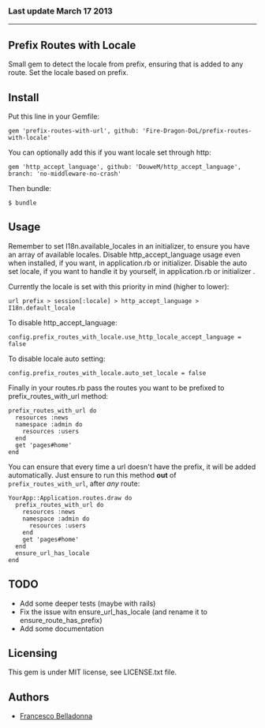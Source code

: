 ### Last update March 17 2013

---

## Prefix Routes with Locale

Small gem to detect the locale from prefix, ensuring that is added to any route.
Set the locale based on prefix.

## Install

Put this line in your Gemfile:

    gem 'prefix-routes-with-url', github: 'Fire-Dragon-DoL/prefix-routes-with-locale'

You can optionally add this if you want locale set through http:

    gem 'http_accept_language', github: 'DouweM/http_accept_language', branch: 'no-middleware-no-crash'  
  
Then bundle:

    $ bundle  
  
## Usage

Remember to set I18n.available_locales in an initializer, to ensure you have an array of available locales.
Disable http_accept_language usage even when installed, if you want, in application.rb or initializer.
Disable the auto set locale, if you want to handle it by yourself, in application.rb or initializer .

Currently the locale is set with this priority in mind (higher to lower):

    url prefix > session[:locale] > http_accept_language > I18n.default_locale

To disable http_accept_language:

    config.prefix_routes_with_locale.use_http_locale_accept_language = false

To disable locale auto setting:

    config.prefix_routes_with_locale.auto_set_locale = false
  
Finally in your routes.rb pass the routes you want to be prefixed to prefix_routes_with_url method:

    prefix_routes_with_url do
      resources :news
      namespace :admin do
        resources :users
      end
      get 'pages#home'
    end

You can ensure that every time a url doesn't have the prefix, it will be added automatically.
Just ensure to run this method **out** of `prefix_routes_with_url`, after *any* route:

    YourApp::Application.routes.draw do
      prefix_routes_with_url do
        resources :news
        namespace :admin do
          resources :users
        end
        get 'pages#home'
      end
      ensure_url_has_locale
    end

## TODO

* Add some deeper tests (maybe with rails)
* Fix the issue witn ensure_url_has_locale (and rename it to ensure_route_has_prefix)
* Add some documentation

## Licensing
This gem is under MIT license, see LICENSE.txt file.

## Authors
* [Francesco Belladonna](https://github.com/Fire-Dragon-DoL)
